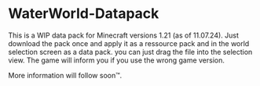 # WaterWorld-Datapack

This is a WIP data pack for Minecraft versions 1.21 (as of 11.07.24). Just download the pack once and apply it as a ressource pack and in the world selection screen as a data pack. you can just drag the file into the selection view. The game will inform you if you use the wrong game version.

More information will follow soon™.
